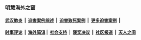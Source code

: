 
### 明慧海外之窗

####  [武汉肺炎](indexes/365.md?t=06060401) &nbsp;|&nbsp;  [迫害案例综述](indexes/328.md?t=06060401) &nbsp;|&nbsp; [迫害致死案例](indexes/277.md?t=06060401)  &nbsp;|&nbsp; [更多迫害案例](indexes/81.md?t=06060401)  &nbsp;|&nbsp; 
####  [时事评论](indexes/19.md?t=06060401) &nbsp;|&nbsp; [海外简讯](indexes/245.md?t=06060401)&nbsp;|&nbsp;  [社会支持](indexes/140.md?t=06060401) &nbsp;|&nbsp; [褒奖决议](indexes/282.md?t=06060401) &nbsp;|&nbsp; [社区报道](indexes/91.md?t=06060401)  &nbsp;|&nbsp; [天人之间](indexes/78.md?t=06060401) 


